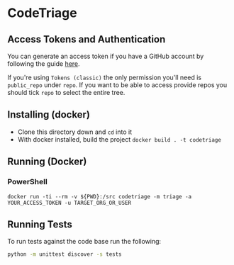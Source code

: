# CodeTriage


## Access Tokens and Authentication

You can generate an access token if you have a GitHub account by following the guide [here](https://docs.github.com/en/authentication/keeping-your-account-and-data-secure/managing-your-personal-access-tokens).

If you're using `Tokens (classic)` the only permission you'll need is `public_repo` under `repo`. If you want to be able to access provide repos you should tick `repo` to select the entire tree.

## Installing (docker)

- Clone this directory down and `cd` into it
- With docker installed, build the project `docker build . -t codetriage`

## Running (Docker)

### PowerShell

`docker run -ti --rm -v ${PWD}:/src codetriage -m triage -a YOUR_ACCESS_TOKEN -u TARGET_ORG_OR_USER`

## Running Tests

To run tests against the code base run the following:

```bash
python -m unittest discover -s tests
```